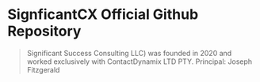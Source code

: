 # SignficantCX Official Github Repository 
>
> Significant Success Consulting LLC) was founded in 2020 and worked exclusively with ContactDynamix LTD PTY.
> Principal: Joseph Fitzgerald
